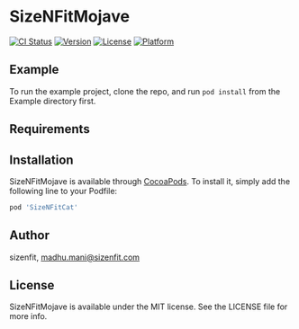 # SizeNFitMojave

[![CI Status](https://img.shields.io/travis/sizenfit/SizeNFitMojave.svg?style=flat)](https://travis-ci.org/sizenfit/SizeNFitMojave)
[![Version](https://img.shields.io/cocoapods/v/SizeNFitCatalina.svg?style=fla)](https://cocoapods.org/pods/SizeNFitCat)
[![License](https://img.shields.io/cocoapods/l/SizeNFitCatalina.svg?style=flat)](https://cocoapods.org/pods/SizeNFitCat)
[![Platform](https://img.shields.io/cocoapods/p/SizeNFitCatalina.svg?style=flat)](https://cocoapods.org/pods/SizeNFitCat)

## Example

To run the example project, clone the repo, and run `pod install` from the Example directory first.

## Requirements

## Installation

SizeNFitMojave is available through [CocoaPods](https://cocoapods.org). To install
it, simply add the following line to your Podfile:

```ruby
pod 'SizeNFitCat'
```

## Author

sizenfit, madhu.mani@sizenfit.com

## License

SizeNFitMojave is available under the MIT license. See the LICENSE file for more info.
